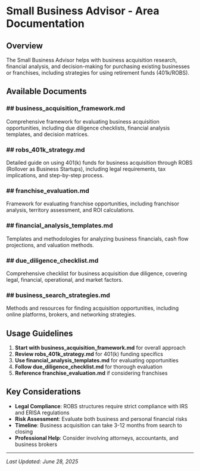 # Small Business Advisor - Area Documentation

## Overview
The Small Business Advisor helps with business acquisition research, financial analysis, and decision-making for purchasing existing businesses or franchises, including strategies for using retirement funds (401k/ROBS).

## Available Documents

### ## business_acquisition_framework.md
Comprehensive framework for evaluating business acquisition opportunities, including due diligence checklists, financial analysis templates, and decision matrices.

### ## robs_401k_strategy.md
Detailed guide on using 401(k) funds for business acquisition through ROBS (Rollover as Business Startups), including legal requirements, tax implications, and step-by-step process.

### ## franchise_evaluation.md
Framework for evaluating franchise opportunities, including franchisor analysis, territory assessment, and ROI calculations.

### ## financial_analysis_templates.md
Templates and methodologies for analyzing business financials, cash flow projections, and valuation methods.

### ## due_diligence_checklist.md
Comprehensive checklist for business acquisition due diligence, covering legal, financial, operational, and market factors.

### ## business_search_strategies.md
Methods and resources for finding acquisition opportunities, including online platforms, brokers, and networking strategies.

## Usage Guidelines

1. **Start with business_acquisition_framework.md** for overall approach
2. **Review robs_401k_strategy.md** for 401(k) funding specifics
3. **Use financial_analysis_templates.md** for evaluating opportunities
4. **Follow due_diligence_checklist.md** for thorough evaluation
5. **Reference franchise_evaluation.md** if considering franchises

## Key Considerations

- **Legal Compliance**: ROBS structures require strict compliance with IRS and ERISA regulations
- **Risk Assessment**: Evaluate both business and personal financial risks
- **Timeline**: Business acquisition can take 3-12 months from search to closing
- **Professional Help**: Consider involving attorneys, accountants, and business brokers

---
*Last Updated: June 28, 2025*
